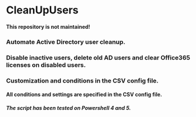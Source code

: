 # CleanUpUsers

#### This repository is not maintained!

### Automate Active Directory user cleanup. 
### Disable inactive users, delete old AD users and clear Office365 licenses on disabled users. 
### Customization and conditions in the CSV config file.

#### All conditions and settings are specified in the CSV config file.

#### <em>The script has been tested on Powershell 4 and 5.</em>



              
